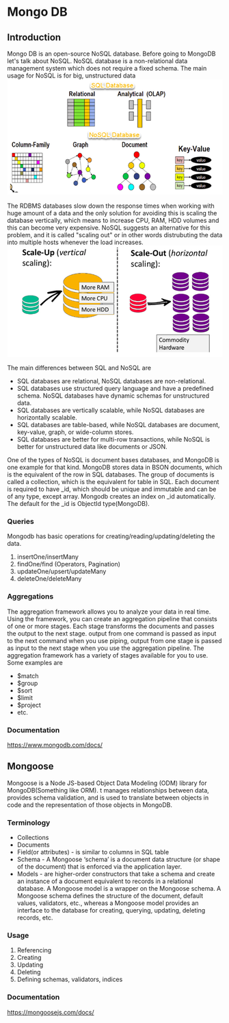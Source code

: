 # Mongo DB

## Introduction
Mongo DB is an open-source NoSQL database. Before going to MongoDB let's talk about NoSQL. 
NoSQL database is a non-relational data management system which does not require a fixed schema. The main usage for NoSQL is for big, unstructured data
![Types of Databases](dbs.png)

The RDBMS databases slow down the response times when working with huge amount of a data and the only solution for avoiding this is scaling the database vertically, which means to increase CPU, RAM, HDD volumes and this can become very expensive.
NoSQL suggests an alternative for this problem, and it is called "scaling out" or in other words distrubuting the data into multiple hosts whenever the load increases.
![Scaling of Databases](scaling.png)

The main differences between SQL and NoSQL are
* SQL databases are relational, NoSQL databases are non-relational.
* SQL databases use structured query language and have a predefined schema. NoSQL databases have dynamic schemas for unstructured data.
* SQL databases are vertically scalable, while NoSQL databases are horizontally scalable.
* SQL databases are table-based, while NoSQL databases are document, key-value, graph, or wide-column stores.
* SQL databases are better for multi-row transactions, while NoSQL is better for unstructured data like documents or JSON.

One of the types of NoSQL is document bases databases, and MongoDB is one example for that kind. MongoDB stores data in BSON documents, which is the equivalent of the row in SQL databases.
The group of documents is called a collection, which is the equivalent for table in SQL. Each document is required to have _id, which should be unique and immutable and can be of any type, except array. Mongodb creates an index on _id automatically. The default for the _id is ObjectId type(MongoDB).

### Queries
Mongodb has basic operations for creating/reading/updating/deleting the data. 
1. insertOne/insertMany
2. findOne/find (Operators, Pagination)
3. updateOne/upsert/updateMany
4. deleteOne/deleteMany

### Aggregations
The aggregation framework allows you to analyze your data in real time. Using the framework, you can create an aggregation pipeline that consists of one or more stages. Each stage transforms the documents and passes the output to the next stage.
output from one command is passed as input to the next command when you use piping, output from one stage is passed as input to the next stage when you use the aggregation pipeline.
The aggregation framework has a variety of stages available for you to use. Some examples are
* $match
* $group
* $sort
* $limit
* $project
* etc.

### Documentation
https://www.mongodb.com/docs/


## Mongoose

Mongoose is a Node JS-based Object Data Modeling (ODM) library for MongoDB(Something like ORM). t manages relationships between data, provides schema validation, and is used to translate between objects in code and the representation of those objects in MongoDB.
### Terminology
* Collections
* Documents
* Field(or attributes) - is similar to columns in SQL table
* Schema - A Mongoose ‘schema’ is a document data structure (or shape of the document) that is enforced via the application layer.
* Models - are higher-order constructors that take a schema and create an instance of a document equivalent to records in a relational database.
  A Mongoose model is a wrapper on the Mongoose schema. A Mongoose schema defines the structure of the document, default values, validators, etc., whereas a Mongoose model provides an interface to the database for creating, querying, updating, deleting records, etc.
  
### Usage 
1. Referencing
2. Creating
3. Updating
4. Deleting
5. Defining schemas, validators, indices

### Documentation
https://mongoosejs.com/docs/